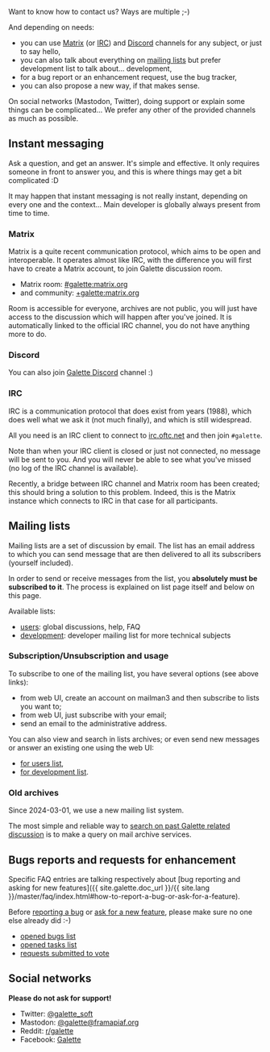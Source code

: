 Want to know how to contact us? Ways are multiple ;-)

And depending on needs:

* you can use [Matrix](#matrix) (or [IRC](#irc)) and [Discord](https://discord.gg/98g2e3xka8) channels for any subject, or just to say hello,
* you can also talk about everything on [mailing lists](#mailing-lists) but prefer development list to talk about... development,
* for a bug report or an enhancement request, use the bug tracker,
* you can also propose a new way, if that makes sense.

On social networks (Mastodon, Twitter), doing support or explain some things can be complicated... We prefer any other of the provided channels as much as possible.

## Instant messaging

Ask a question, and get an answer. It's simple and effective. It only requires someone in front to answer you, and this is where things may get a bit complicated :D

It may happen that instant messaging is not really instant, depending on every one and the context... Main developer is globally always present from time to time.

### Matrix

Matrix is a quite recent communication protocol, which aims to be open and interoperable. It operates almost like IRC, with the difference you will first have to create a Matrix account, to join Galette discussion room.

* Matrix room: [#galette:matrix.org](https://matrix.to/#/#galette:matrix.org)
* and community: [+galette:matrix.org](https://matrix.to/#/+galette:matrix.org)

Room is accessible for everyone, archives are not public, you will just have access to the discussion which will happen after you've joined.
It is automatically linked to the official IRC channel, you do not have anything more to do.

### Discord

You can also join [Galette Discord](https://discord.gg/98g2e3xka8) channel :)

### IRC

IRC is a communication protocol that does exist from years (1988), which does well what we ask it (not much finally), and which is still widespread.

All you need is an IRC client to connect to [irc.oftc.net](irc://irc.oftc.net) and then join `#galette`.

Note than when your IRC client is closed or just not connected, no message will be sent to you. And you will never be able to see what you've missed (no log of the IRC channel is available).

Recently, a bridge between IRC channel and Matrix room has been created; this should bring a solution to this problem. Indeed, this is the Matrix instance which connects to IRC in that case for all participants.

## Mailing lists

Mailing lists are a set of discussion by email. The list has an email address to which you can send message that are then delivered to all its subscribers (yourself included).

In order to send or receive messages from the list, you **absolutely must be subscribed to it**. The process is explained on list page itself and below on this page.

Available lists:

* [users](https://lists.mailman3.com/postorius/lists/galette-users.mailman3.com/): global discussions, help, FAQ
* [development](https://lists.mailman3.com/postorius/lists/galette-devel.mailman3.com/): developer mailing list for more technical subjects

### Subscription/Unsubscription and usage

To subscribe to one of the mailing list, you have several options (see above links):
* from web UI, create an account on mailman3 and then subscribe to lists you want to;
* from web UI, just subscribe with your email;
* send an email to the administrative address.

You can also view and search in lists archives; or even send new messages or answer an existing one using the web UI:
* [for users list](https://lists.mailman3.com/hyperkitty/list/galette-users@mailman3.com/),
* [for development list](https://lists.mailman3.com/hyperkitty/list/galette-devel@mailman3.com/).

### Old archives

Since 2024-03-01, we use a new mailing list system.

The most simple and reliable way to [search on past Galette related discussion](https://www.mail-archive.com/search?l=all&q=galette&a=1) is to make a query on mail archive services.

## Bugs reports and requests for enhancement

Specific FAQ entries are talking respectively about [bug reporting and asking for new features]({{ site.galette.doc_url }}/{{ site.lang }}/master/faq/index.html#how-to-report-a-bug-or-ask-for-a-feature).

Before [reporting a bug](https://bugs.galette.eu/projects/galette) or [ask for a new feature](https://bugs.galette.eu/projects/galette/), please make sure no one else already did :-)

* [opened bugs list](https://bugs.galette.eu/projects/galette/issues?query_id=2)
* [opened tasks list](https://bugs.galette.eu/projects/galette/issues?query_id=3)
* [requests submitted to vote](https://vote.galette.eu)

## Social networks

**Please do not ask for support!**

* Twitter: [@galette_soft](https://twitter.com/galette_soft)
* Mastodon: [@galette@framapiaf.org](https://framapiaf.org/@galette)
* Reddit: [r/galette](https://www.reddit.com/r/galette/)
* Facebook: [Galette](https://www.facebook.com/galettesoft)
